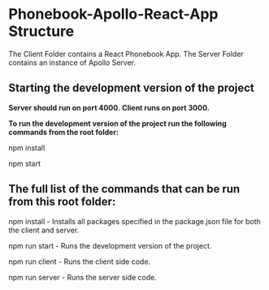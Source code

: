 # Phonebook-Apollo-React-App Structure

The Client Folder contains a React Phonebook App.
The Server Folder contains an instance of Apollo Server.

## Starting the development version of the project

**Server should run on port 4000.**
**Client runs on port 3000.**

**To run the development version of the project run the following commands from the root folder:**

npm install

npm start

## The full list of the commands that can be run from this root folder:

npm install - Installs all packages specified in the package.json file for both the client and server.

npm run start - Runs the development version of the project.

npm run client - Runs the client side code.

npm run server - Runs the server side code.
